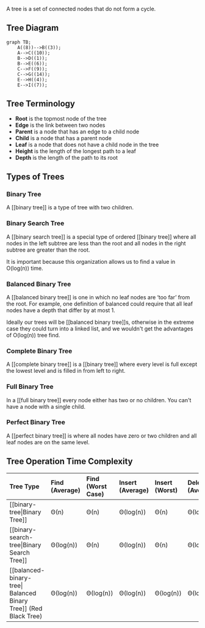 A tree is a set of connected nodes that do not form a cycle.

## Tree Diagram
```mermaid
graph TB;
    A((8))-->B((3));
    A-->C((10));
    B-->D((1));
    B-->E((6));
    C-->F((9));
    C-->G((14));
    E-->H((4));
    E-->I((7));
```

## Tree Terminology
- **Root** is the topmost node of the tree
- **Edge** is the link between two nodes
- **Parent** is a node that has an edge to a child node
- **Child** is a node that has a parent node
- **Leaf** is a node that does not have a child node in the tree
- **Height** is the length of the longest path to a leaf
- **Depth** is the length of the path to its root


## Types of Trees
### Binary Tree
A [[binary tree]] is a type of tree with two children.

### Binary Search Tree
A [[binary search tree]] is a special type of ordered [[binary tree]] where all nodes in the left subtree are less than the root and all nodes in the right subtree are greater than the root.

It is important because this organization allows us to find a value in O(log(n)) time.

### Balanced Binary Tree
 A [[balanced binary tree]] is one in which no leaf nodes are ‘too far’ from the root. For example, one definition of balanced could require that all leaf nodes have a depth that differ by at most 1.

 Ideally our trees will be [[balanced binary tree]]s, otherwise in the extreme case they could turn into a linked list, and we wouldn't get the advantages of O(log(n)) tree find.

 ### Complete Binary Tree
A [[complete binary tree]] is a [[binary tree]] where every level is full except the lowest level and is filled in from left to right.

 ### Full Binary Tree
In a [[full binary tree]] every node either has two or no children. You can't have a node with a single child.

### Perfect Binary Tree
A [[perfect binary tree]] is where all nodes have zero or two children and all leaf nodes are on the same level.


 ##  Tree Operation Time Complexity
| Tree Type                                                        | Find (Average) | Find (Worst Case) | Insert (Average) | Insert (Worst) | Delete (Average) | Delete (Worst Case) |
|:---------------------------------------------------------------- |:-------------- |:----------------- |:---------------- |:-------------- |:---------------- |:------------------- |
| [[binary-tree\|Binary Tree]]                                     | Θ(n)           | Θ(n)              | Θ(log(n))        | Θ(n)           | Θ(log(n))        | Θ(n)                |
| [[binary-search-tree\|Binary Search Tree]]                       | Θ(log(n))      | Θ(n)              | Θ(log(n))        | Θ(n)           | Θ(log(n))        | Θ(n)                |
| [[balanced-binary-tree\| Balanced Binary Tree]] (Red Black Tree) | Θ(log(n))      | Θ(log(n))         | Θ(log(n))        | Θ(log(n))      | Θ(log(n))        | Θ(log(n))           |



